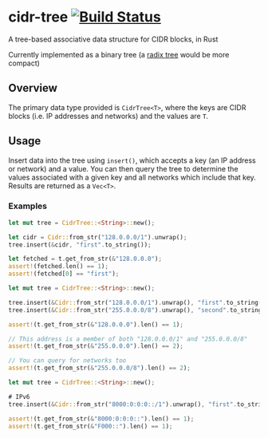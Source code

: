 # cidr-tree [![Build Status](https://travis-ci.org/aromatt/cidr-tree.svg?branch=master)](https://travis-ci.org/aromatt/cidr-tree)
A tree-based associative data structure for CIDR blocks, in Rust

Currently implemented as a binary tree (a [radix tree](https://en.wikipedia.org/wiki/Radix_tree) would be more compact)

## Overview
The primary data type provided is `CidrTree<T>`, where the keys are CIDR blocks (i.e.
IP addresses and networks) and the values are `T`.

## Usage
Insert data into the tree using `insert()`, which accepts a key (an IP address or network) and
a value.
You can then query the tree to determine the values associated with a given key and all
networks which include that key. Results are returned as a `Vec<T>`.

### Examples
```rust
let mut tree = CidrTree::<String>::new();

let cidr = Cidr::from_str("128.0.0.0/1").unwrap();
tree.insert(&cidr, "first".to_string());

let fetched = t.get_from_str(&"128.0.0.0");
assert!(fetched.len() == 1);
assert!(fetched[0] == "first");
```

```rust
let mut tree = CidrTree::<String>::new();

tree.insert(&Cidr::from_str("128.0.0.0/1").unwrap(), "first".to_string());
tree.insert(&Cidr::from_str("255.0.0.0/8").unwrap(), "second".to_string());

assert!(t.get_from_str(&"128.0.0.0").len() == 1);

// This address is a member of both "128.0.0.0/1" and "255.0.0.0/8"
assert!(t.get_from_str(&"255.0.0.0").len() == 2);

// You can query for networks too
assert!(t.get_from_str(&"255.0.0.0/8").len() == 2);
```

```rust
let mut tree = CidrTree::<String>::new();

# IPv6
tree.insert(&Cidr::from_str("8000:0:0:0::/1").unwrap(), "first".to_string());

assert!(t.get_from_str(&"8000:0:0:0::").len() == 1);
assert!(t.get_from_str(&"F000::").len() == 1);
```
